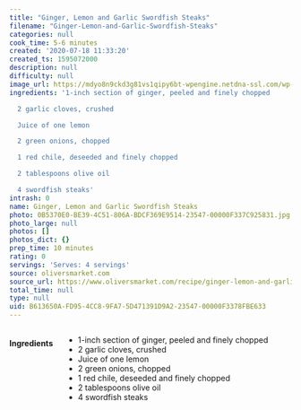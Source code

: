 ```yaml
---
title: "Ginger, Lemon and Garlic Swordfish Steaks"
filename: "Ginger-Lemon-and-Garlic-Swordfish-Steaks"
categories: null
cook_time: 5-6 minutes
created: '2020-07-18 11:33:20'
created_ts: 1595072000
description: null
difficulty: null
image_url: https://mdyo8n9ckd3g81vs1qipy6bt-wpengine.netdna-ssl.com/wp-content/uploads/2018/07/grilled-swordfish-basil-butter-900x600.jpg
ingredients: '1-inch section of ginger, peeled and finely chopped

  2 garlic cloves, crushed

  Juice of one lemon

  2 green onions, chopped

  1 red chile, deseeded and finely chopped

  2 tablespoons olive oil

  4 swordfish steaks'
intrash: 0
name: Ginger, Lemon and Garlic Swordfish Steaks
photo: 0B5370E0-BE39-4C51-806A-BDCF369E9514-23547-00000F337C925831.jpg
photo_large: null
photos: []
photos_dict: {}
prep_time: 10 minutes
rating: 0
servings: 'Serves: 4 servings'
source: oliversmarket.com
source_url: https://www.oliversmarket.com/recipe/ginger-lemon-and-garlic-swordfish-steaks/
total_time: null
type: null
uid: B613650A-FD95-4CC8-9FA7-5D471391D9A2-23547-00000F3378FBE633
---
```

<div class="large-8 medium-7 columns" id="writeup">	</div><!-- #writeup -->
</div><!-- #row-one -->
<div class="row" id="row-two">	<div class="medium-4 small-5 columns"><h4 id="ingredients">Ingredients</h4><div class="box box-ingredients content"><ul>
<li>1-inch section of ginger, peeled and finely chopped</li>
<li>2 garlic cloves, crushed</li>
<li>Juice of one lemon</li>
<li>2 green onions, chopped</li>
<li>1 red chile, deseeded and finely chopped</li>
<li>2 tablespoons olive oil</li>
<li>4 swordfish steaks</li>
</ul>
</div>	</div>	<div class="medium-6 small-7 columns">	</div>